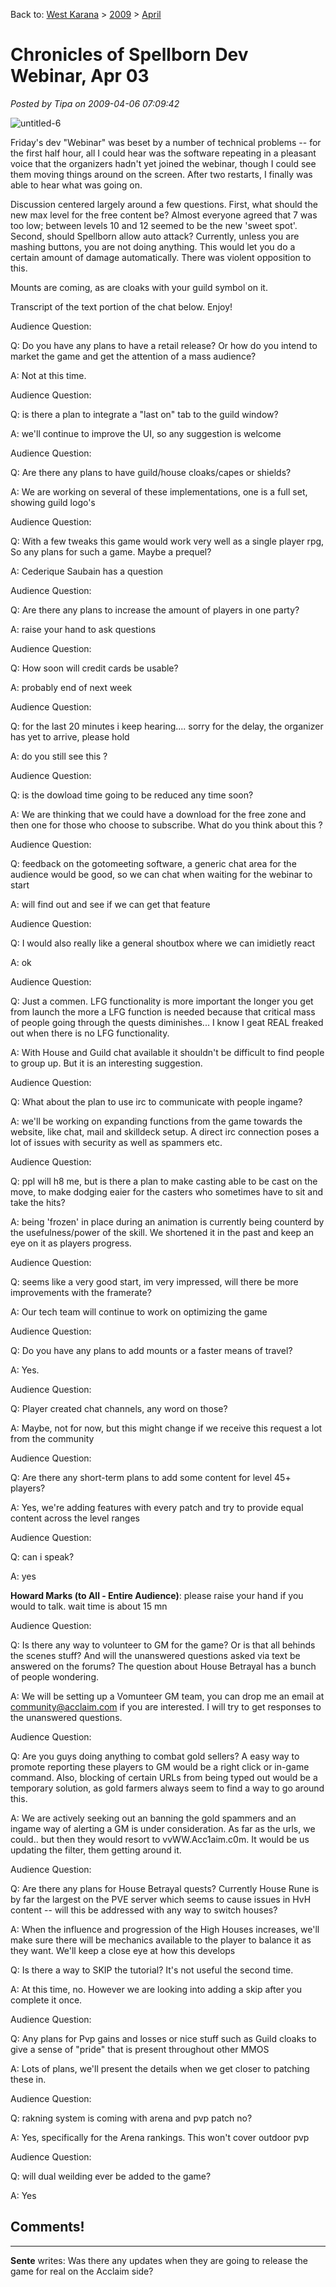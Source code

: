 Back to: [West Karana](/posts/westkarana.md) > [2009](/posts/2009/westkarana.md) > [April](./westkarana.md)
# Chronicles of Spellborn Dev Webinar, Apr 03

*Posted by Tipa on 2009-04-06 07:09:42*

![untitled-6](../../../uploads/2009/04/untitled-6.jpg "untitled-6")

Friday's dev "Webinar" was beset by a number of technical problems -- for the first half hour, all I could hear was the software repeating in a pleasant voice that the organizers hadn't yet joined the webinar, though I could see them moving things around on the screen. After two restarts, I finally was able to hear what was going on.

Discussion centered largely around a few questions. First, what should the new max level for the free content be? Almost everyone agreed that 7 was too low; between levels 10 and 12 seemed to be the new 'sweet spot'. Second, should Spellborn allow auto attack? Currently, unless you are mashing buttons, you are not doing anything. This would let you do a certain amount of damage automatically. There was violent opposition to this.

Mounts are coming, as are cloaks with your guild symbol on it.

Transcript of the text portion of the chat below. Enjoy!

 <!-- @page { size: 8.5in 11in; margin-right: 1.25in; margin-top: 1in; margin-bottom: 1in } P { margin-bottom: 0.08in } -->  Audience Question:  

 Q: Do you have any plans to have a retail release? Or how do you intend to market the game and get the attention of a mass audience?

 A: Not at this time.

   
 

 Audience Question:  

 Q: is there a plan to integrate a "last on" tab to the guild window?

 A: we'll continue to improve the UI, so any suggestion is welcome

   
 

 Audience Question:  

 Q: Are there any plans to have guild/house cloaks/capes or shields?

 A: We are working on several of these implementations, one is a full set, showing guild logo's

   
 

 Audience Question:  

 Q: With a few tweaks this game would work very well as a single player rpg, So any plans for such a game. Maybe a prequel?

 A: Cederique Saubain has a question

   
 

 Audience Question:  

 Q: Are there any plans to increase the amount of players in one party?

 A: raise your hand to ask questions

   
 

 Audience Question:  

 Q: How soon will credit cards be usable?

 A: probably end of next week

   
 

 Audience Question:  

 Q: for the last 20 minutes i keep hearing.... sorry for the delay, the organizer has yet to arrive, please hold

 A: do you still see this ?

   
 

 Audience Question:  

 Q: is the dowload time going to be reduced any time soon?

 A: We are thinking that we could have a download for the free zone and then one for those who choose to subscribe. What do you think about this ?

   
 

 Audience Question:  

 Q: feedback on the gotomeeting software, a generic chat area for the audience would be good, so we can chat when waiting for the webinar to start

 A: will find out and see if we can get that feature

   
 

 Audience Question:  

 Q: I would also really like a general shoutbox where we can imidietly react

 A: ok

   
 

 Audience Question:  

 Q: Just a commen. LFG functionality is more important the longer you get from launch the more a LFG function is needed because that critical mass of people going through the quests diminishes... I know I geat REAL freaked out when there is no LFG functionality.  

 A: With House and Guild chat available it shouldn't be difficult to find people to group up. But it is an interesting suggestion.

   
 

 Audience Question:  

 Q: What about the plan to use irc to communicate with people ingame?

 A: we'll be working on expanding functions from the game towards the website, like chat, mail and skilldeck setup. A direct irc connection poses a lot of issues with security as well as spammers etc.  

   
 

   
 

 Audience Question:  

 Q: ppl will h8 me, but is there a plan to make casting able to be cast on the move, to make dodging eaier for the casters who sometimes have to sit and take the hits?

 A: being 'frozen' in place during an animation is currently being counterd by the usefulness/power of the skill. We shortened it in the past and keep an eye on it as players progress.

   
 

 Audience Question:  

 Q: seems like a very good start, im very impressed, will there be more improvements with the framerate?

 A: Our tech team will continue to work on optimizing the game

   
 

 Audience Question:  

 Q: Do you have any plans to add mounts or a faster means of travel?

 A: Yes.

   
 

 Audience Question:  

 Q: Player created chat channels, any word on those?

 A: Maybe, not for now, but this might change if we receive this request a lot from the community

   
 

 Audience Question:  

 Q: Are there any short-term plans to add some content for level 45+ players?  

 A: Yes, we're adding features with every patch and try to provide equal content across the level ranges

   
 

 Audience Question:  

 Q: can i speak?

 A: yes

   
 

 **Howard Marks (to All - Entire Audience)**: please raise your hand if you would to talk. wait time is about 15 mn

 Audience Question:  

 Q: Is there any way to volunteer to GM for the game? Or is that all behinds the scenes stuff? And will the unanswered questions asked via text be answered on the forums? The question about House Betrayal has a bunch of people wondering.

 A: We will be setting up a Vomunteer GM team, you can drop me an email at community@acclaim.com if you are interested. I will try to get responses to the unanswered questions.

   
 

 Audience Question:  

 Q: Are you guys doing anything to combat gold sellers? A easy way to promote reporting these players to GM would be a right click or in-game command. Also, blocking of certain URLs from being typed out would be a temporary solution, as gold farmers always seem to find a way to go around this.

 A: We are actively seeking out an banning the gold spammers and an ingame way of alerting a GM is under consideration. As far as the urls, we could.. but then they would resort to vvWW.Acc1aim.c0m. It would be us updating the filter, them getting around it.

   
 

 Audience Question:  

 Q: Are there any plans for House Betrayal quests? Currently House Rune is by far the largest on the PVE server which seems to cause issues in HvH content -- will this be addressed with any way to switch houses?

 A: When the influence and progression of the High Houses increases, we'll make sure there will be mechanics available to the player to balance it as they want. We'll keep a close eye at how this develops

   
 

 Q: Is there a way to SKIP the tutorial? It's not useful the second time.

 A: At this time, no. However we are looking into adding a skip after you complete it once.

   
 

 Audience Question:  

 Q: Any plans for Pvp gains and losses or nice stuff such as Guild cloaks to give a sense of "pride" that is present throughout other MMOS

 A: Lots of plans, we'll present the details when we get closer to patching these in.

   
 

 Audience Question:  

 Q: rakning system is coming with arena and pvp patch no?

 A: Yes, specifically for the Arena rankings. This won't cover outdoor pvp

   
 

 Audience Question:  

 Q: will dual weilding ever be added to the game?

 A: Yes

   
 

 
## Comments!

---

**Sente** writes: Was there any updates when they are going to release the game for real on the Acclaim side?

